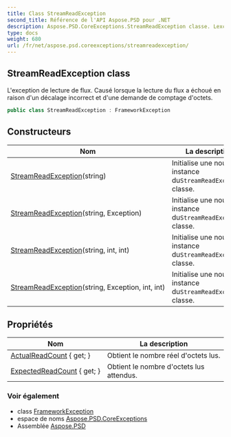 ```yaml
---
title: Class StreamReadException
second_title: Référence de l'API Aspose.PSD pour .NET
description: Aspose.PSD.CoreExceptions.StreamReadException classe. Lexception de lecture de flux. Causé lorsque la lecture du flux a échoué en raison dun décalage incorrect et dune demande de comptage doctets.
type: docs
weight: 680
url: /fr/net/aspose.psd.coreexceptions/streamreadexception/
---
```

## StreamReadException class

L'exception de lecture de flux. Causé lorsque la lecture du flux a échoué en raison d'un décalage incorrect et d'une demande de comptage d'octets.

```csharp
public class StreamReadException : FrameworkException
```

## Constructeurs

| Nom | La description |
| --- | --- |
| [StreamReadException](streamreadexception/#constructor)(string) | Initialise une nouvelle instance du`StreamReadException` classe. |
| [StreamReadException](streamreadexception/#constructor_2)(string, Exception) | Initialise une nouvelle instance du`StreamReadException` classe. |
| [StreamReadException](streamreadexception/#constructor_1)(string, int, int) | Initialise une nouvelle instance du`StreamReadException` classe. |
| [StreamReadException](streamreadexception/#constructor_3)(string, Exception, int, int) | Initialise une nouvelle instance du`StreamReadException` classe. |

## Propriétés

| Nom | La description |
| --- | --- |
| [ActualReadCount](../../aspose.psd.coreexceptions/streamreadexception/actualreadcount/) { get; } | Obtient le nombre réel d'octets lus. |
| [ExpectedReadCount](../../aspose.psd.coreexceptions/streamreadexception/expectedreadcount/) { get; } | Obtient le nombre d'octets lus attendus. |

### Voir également

* class [FrameworkException](../frameworkexception/)
* espace de noms [Aspose.PSD.CoreExceptions](../../aspose.psd.coreexceptions/)
* Assemblée [Aspose.PSD](../../)


